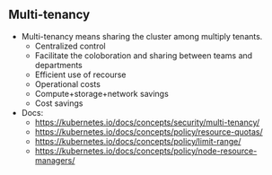 ## Multi-tenancy

- Multi-tenancy means sharing the cluster among multiply tenants.
  - Centralized control
  - Facilitate the coloboration and sharing between teams and departments
  - Efficient use of recourse
  - Operational costs  
  - Compute+storage+network savings
  - Cost savings
- Docs: 
  - <https://kubernetes.io/docs/concepts/security/multi-tenancy/>
  - <https://kubernetes.io/docs/concepts/policy/resource-quotas/>
  - <https://kubernetes.io/docs/concepts/policy/limit-range/>
  - <https://kubernetes.io/docs/concepts/policy/node-resource-managers/>